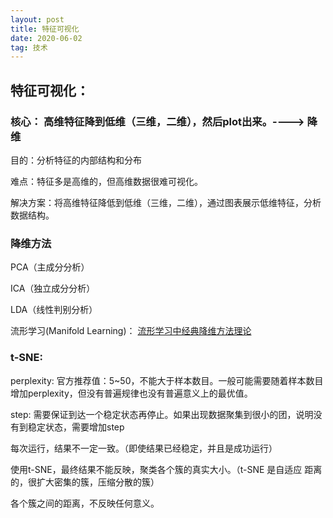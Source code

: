 ```yaml
---
layout: post
title: 特征可视化
date: 2020-06-02 
tag: 技术
---
```


## 特征可视化：

### 核心： 高维特征降到低维（三维，二维），然后plot出来。----> **降维**

目的：分析特征的内部结构和分布

难点：特征多是高维的，但高维数据很难可视化。

解决方案：将高维特征降低到低维（三维，二维），通过图表展示低维特征，分析数据结构。

### 降维方法

PCA（主成分分析）

ICA（独立成分分析）

LDA（线性判别分析）

流形学习(Manifold Learning)： [流形学习中经典降维方法理论](https://closure11.com/浅谈流形学习中的几种经典降维方法/)

### t-SNE:

perplexity: 官方推荐值：5~50，不能大于样本数目。一般可能需要随着样本数目增加perplexity，但没有普遍规律也没有普遍意义上的最优值。

step: 需要保证到达一个稳定状态再停止。如果出现数据聚集到很小的团，说明没有到稳定状态，需要增加step


每次运行，结果不一定一致。（即使结果已经稳定，并且是成功运行）

使用t-SNE，最终结果不能反映，聚类各个簇的真实大小。（t-SNE 是自适应 距离 的，很扩大密集的簇，压缩分散的簇）

各个簇之间的距离，不反映任何意义。